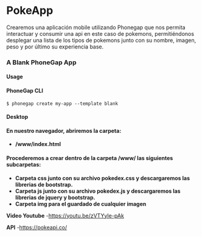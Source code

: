 # PokeApp
Crearemos una aplicación mobile utilizando Phonegap que nos permita interactuar y consumir una api en este caso de pokemons, permitiéndonos desplegar una lista de los tipos de pokemons junto con su nombre, imagen, peso y por último su experiencia base.

### A Blank PhoneGap App

#### Usage

#### PhoneGap CLI

``
    $ phonegap create my-app --template blank
``

#### Desktop
#### En nuestro navegador, abriremos la carpeta:

- **/www/index.html**

#### Procederemos a crear dentro de la carpeta /www/ las siguientes subcarpetas:

- **Carpeta css junto con su archivo pokedex.css y descargaremos las librerias de bootstrap.**
- **Carpeta js junto con su archivo pokedex.js y descargaremos las librerias de jquery y bootstrap.**
- **Carpeta img para el guardado de cualquier imagen**

**Video Youtube**
-https://youtu.be/zVTYyIe-pAk

**API**
-https://pokeapi.co/
